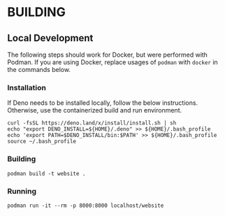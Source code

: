# BUILDING

## Local Development

The following steps should work for Docker, but were performed with Podman.
If you are using Docker, replace usages of `podman` with `docker` in the commands below.

### Installation

If Deno needs to be installed locally, follow the below instructions.
Otherwise, use the containerized build and run environment.
```shell
curl -fsSL https://deno.land/x/install/install.sh | sh
echo "export DENO_INSTALL=${HOME}/.deno" >> ${HOME}/.bash_profile
echo 'export PATH=$DENO_INSTALL/bin:$PATH' >> ${HOME}/.bash_profile
source ~/.bash_profile
```

### Building

```shell
podman build -t website .
```

### Running

```shell
podman run -it --rm -p 8000:8000 localhost/website

